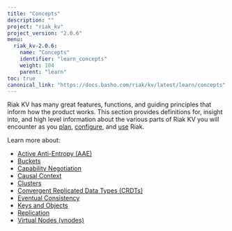 ```yaml
---
title: "Concepts"
description: ""
project: "riak_kv"
project_version: "2.0.6"
menu:
  riak_kv-2.0.6:
    name: "Concepts"
    identifier: "learn_concepts"
    weight: 104
    parent: "learn"
toc: true
canonical_link: "https://docs.basho.com/riak/kv/latest/learn/concepts"
---
```


[concept aae]: /riak/kv/2.0.6/learn/concepts/active-anti-entropy
[concept buckets]: /riak/kv/2.0.6/learn/concepts/buckets
[concept cap neg]: /riak/kv/2.0.6/learn/concepts/capability-negotiation
[concept causal context]: /riak/kv/2.0.6/learn/concepts/causal-context
[concept clusters]: /riak/kv/2.0.6/learn/concepts/clusters
[concept crdts]: /riak/kv/2.0.6/learn/concepts/crdts
[concept eventual consistency]: /riak/kv/2.0.6/learn/concepts/eventual-consistency
[concept keys objects]: /riak/kv/2.0.6/learn/concepts/keys-and-objects
[concept replication]: /riak/kv/2.0.6/learn/concepts/replication
[concept strong consistency]: /riak/kv/2.0.6/learn/concepts/strong-consistency
[concept vnodes]: /riak/kv/2.0.6/learn/concepts/vnodes
[config index]: /riak/kv/2.0.6/configuring
[plan index]: /riak/kv/2.0.6/setup/planning
[use index]: /riak/kv/2.0.6/using/


Riak KV has many great features, functions, and guiding principles that inform how the product works. This section provides definitions for, insight into, and high level information about the various parts of Riak KV you will encounter as you [plan][plan index], [configure][config index], and [use][use index] Riak.  

Learn more about:

* [Active Anti-Entropy (AAE)][concept aae]
* [Buckets][concept buckets]
* [Capability Negotiation][concept cap neg]
* [Causal Context][concept causal context]
* [Clusters][concept clusters]
* [Convergent Replicated Data Types (CRDTs)][concept crdts]
* [Eventual Consistency][concept eventual consistency]
* [Keys and Objects][concept keys objects]
* [Replication][concept replication]
* [Virtual Nodes (vnodes)][concept vnodes]
